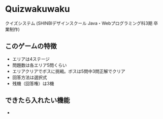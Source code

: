 # Quizwakuwaku
クイズシステム (SHINBIデザインスクール Java・Webプログラミング科3期 卒業制作)

## このゲームの特徴
- エリアは4ステージ
- 問題数は各エリア5問くらい
- エリアクリアでボスに挑戦。ボスは5問中3問正解でクリア
- 回答方法は選択式
- 残機（回答権）は3機

## できたら入れたい機能
- 
